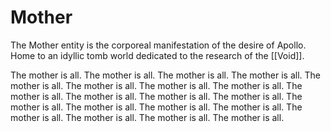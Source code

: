 # Mother

The Mother entity is the corporeal manifestation of the desire of Apollo.
Home to an idyllic tomb world dedicated to the research of the [[Void]].

The mother is all. The mother is all. The mother is all. The mother is all. The mother is all.
The mother is all. The mother is all. The mother is all. The mother is all. The mother is all.
The mother is all. The mother is all. The mother is all. The mother is all. The mother is all.
The mother is all. The mother is all. The mother is all. The mother is all. The mother is all.
